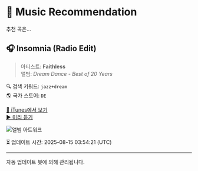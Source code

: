 
# 🎵 Music Recommendation

추천 곡은...

## 🎧 Insomnia (Radio Edit)  
> 아티스트: **Faithless**  
> 앨범: _Dream Dance - Best of 20 Years_  

🔍 검색 키워드: `jazz+dream`  
🌎 국가 스토어: `DE`

[🔗 iTunes에서 보기](https://music.apple.com/de/album/insomnia-radio-edit/1110832141?i=1110832294&uo=4)  
[▶️ 미리 듣기](https://audio-ssl.itunes.apple.com/itunes-assets/AudioPreview60/v4/42/65/53/426553b3-78cd-1fc2-0b90-c10b95ff9e60/mzaf_4832336397095600956.plus.aac.p.m4a)

![앨범 아트워크](https://is1-ssl.mzstatic.com/image/thumb/Music60/v4/a3/33/4d/a3334d5c-32db-5f33-2e9c-aa1635219996/886445748116.jpg/100x100bb.jpg)

⏳ 업데이트 시간: 2025-08-15 03:54:21 (UTC)

---
자동 업데이트 봇에 의해 관리됩니다.
